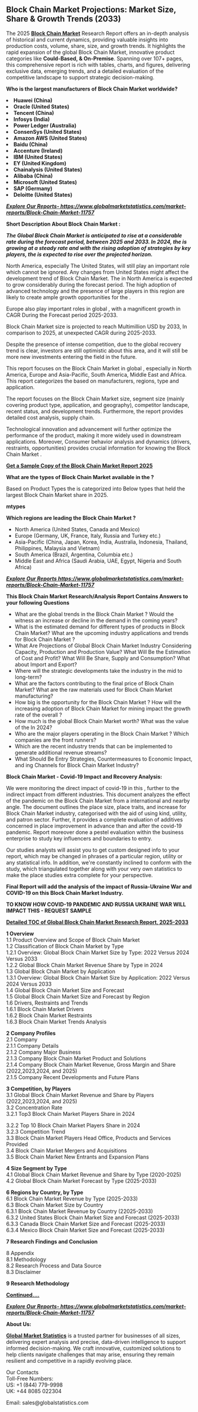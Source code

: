 <h2>Block Chain Market Projections: Market Size, Share & Growth Trends (2033)</h2><p>The 2025 <strong><a href="https://www.globalmarketstatistics.com/market-reports/Block-Chain-Market-11757">Block Chain Market</a></strong> Research Report offers an in-depth analysis of historical and current dynamics, providing valuable insights into production costs, volume, share, size, and growth trends. It highlights the rapid expansion of the global Block Chain Market, innovative product categories like <strong>Could-Based, & On-Premise</strong>. Spanning over 107+ pages, this comprehensive report is rich with tables, charts, and figures, delivering exclusive data, emerging trends, and a detailed evaluation of the competitive landscape to support strategic decision-making.</p><p><strong>Who is the largest manufacturers of Block Chain Market worldwide?</strong></p><p><strong><li>Huawei (China)<li>Oracle (United States)<li>Tencent (China)<li>Infosys (India)<li>Power Ledger (Australia)<li>ConsenSys (United States)<li>Amazon AWS (United States)<li>Baidu (China)<li>Accenture (Ireland)<li>IBM (United States)<li>EY (United Kingdom)<li>Chainalysis (United States)<li>Alibaba (China)<li>Microsoft (United States)<li>SAP (Germany)<li>Deloitte (United States)</strong></p><p><strong><em><a href="https://www.globalmarketstatistics.com/market-reports/Block-Chain-Market-11757">Explore Our Reports-&nbsp;https://www.globalmarketstatistics.com/market-reports/Block-Chain-Market-11757</a></em></strong></p><p><strong>Short Description About Block Chain Market :</strong></p><p><strong><em>The Global Block Chain Market is anticipated to rise at a considerable rate during the forecast period, between 2025 and 2033. In 2024, the is growing at a steady rate and with the rising adoption of strategies by key players, the is expected to rise over the projected horizon.</em></strong></p><p>North America, especially The United States, will still play an important role which cannot be ignored. Any changes from United States might affect the development trend of Block Chain Market. The in North America is expected to grow considerably during the forecast period. The high adoption of advanced technology and the presence of large players in this region are likely to create ample growth opportunities for the .</p><p>Europe also play important roles in global , with a magnificent growth in CAGR During the Forecast period 2025-2033.</p><p>Block Chain Market size is projected to reach Multimillion USD by 2033, In comparison to 2025, at unexpected CAGR during 2025-2033.</p><p>Despite the presence of intense competition, due to the global recovery trend is clear, investors are still optimistic about this area, and it will still be more new investments entering the field in the future.</p><p>This report focuses on the Block Chain Market in global , especially in North America, Europe and Asia-Pacific, South America, Middle East and Africa. This report categorizes the based on manufacturers, regions, type and application.</p><p>The report focuses on the Block Chain Market size, segment size (mainly covering product type, application, and geography), competitor landscape, recent status, and development trends. Furthermore, the report provides detailed cost analysis, supply chain.</p><p>Technological innovation and advancement will further optimize the performance of the product, making it more widely used in downstream applications. Moreover, Consumer behavior analysis and dynamics (drivers, restraints, opportunities) provides crucial information for knowing the Block Chain Market .</p><p><strong><a href="https://www.globalmarketstatistics.com/market-reports/Block-Chain-Market-11757">Get a Sample Copy of the Block Chain Market Report 2025</a></strong></p><p><strong>What are the types of Block Chain Market available in the ?</strong></p><p>Based on Product Types the is categorized into Below types that held the largest Block Chain Market share in 2025.</p><p><strong>mtypes</strong></p><p><strong>Which regions are leading the Block Chain Market ?</strong></p><ul><li>North America (United States, Canada and Mexico)</li><li>Europe (Germany, UK, France, Italy, Russia and Turkey etc.)</li><li>Asia-Pacific (China, Japan, Korea, India, Australia, Indonesia, Thailand, Philippines, Malaysia and Vietnam)</li><li>South America (Brazil, Argentina, Columbia etc.)</li><li>Middle East and Africa (Saudi Arabia, UAE, Egypt, Nigeria and South Africa)</li></ul><p><strong><em><a href="https://www.globalmarketstatistics.com/market-reports/Block-Chain-Market-11757">Explore Our Reports https://www.globalmarketstatistics.com/market-reports/Block-Chain-Market-11757</a></em></strong></p><p><strong>This Block Chain Market Research/Analysis Report Contains Answers to your following Questions</strong></p><ul><li>What are the global trends in the Block Chain Market ? Would the witness an increase or decline in the demand in the coming years?</li><li>What is the estimated demand for different types of products in Block Chain Market? What are the upcoming industry applications and trends for Block Chain Market ?</li><li>What Are Projections of Global Block Chain Market Industry Considering Capacity, Production and Production Value? What Will Be the Estimation of Cost and Profit? What Will Be Share, Supply and Consumption? What about Import and Export?</li><li>Where will the strategic developments take the industry in the mid to long-term?</li><li>What are the factors contributing to the final price of Block Chain Market? What are the raw materials used for Block Chain Market manufacturing?</li><li>How big is the opportunity for the Block Chain Market ? How will the increasing adoption of Block Chain Market for mining impact the growth rate of the overall ?</li><li>How much is the global Block Chain Market worth? What was the value of the In 2024?</li><li>Who are the major players operating in the Block Chain Market ? Which companies are the front runners?</li><li>Which are the recent industry trends that can be implemented to generate additional revenue streams?</li><li>What Should Be Entry Strategies, Countermeasures to Economic Impact, and ing Channels for Block Chain Market Industry?</li></ul><p><strong>Block Chain Market - Covid-19 Impact and Recovery Analysis:</strong></p><p>We were monitoring the direct impact of covid-19 in this , further to the indirect impact from different industries. This document analyzes the effect of the pandemic on the Block Chain Market from a international and nearby angle. The document outlines the place size, place traits, and increase for Block Chain Market industry, categorised with the aid of using kind, utility, and patron sector. Further, it provides a complete evaluation of additives concerned in place improvement in advance than and after the covid-19 pandemic. Report moreover done a pestel evaluation within the business enterprise to study key influencers and boundaries to entry.</p><p>Our studies analysts will assist you to get custom designed info to your report, which may be changed in phrases of a particular region, utility or any statistical info. In addition, we're constantly inclined to conform with the study, which triangulated together along with your very own statistics to make the place studies extra complete for your perspective.</p><p><strong>Final Report will add the analysis of the impact of Russia-Ukraine War and COVID-19 on this Block Chain Market Industry.</strong></p><p><strong>TO KNOW HOW COVID-19 PANDEMIC AND RUSSIA UKRAINE WAR WILL IMPACT THIS - REQUEST SAMPLE</strong></p><p><strong><a href="https://www.globalmarketstatistics.com/market-reports/Block-Chain-Market-11757">Detailed TOC of Global Block Chain Market Research Report, 2025-2033</a></strong></p><p><strong>1 Overview</strong><br /> 1.1 Product Overview and Scope of Block Chain Market<br /> 1.2 Classification of Block Chain Market by Type<br /> 1.2.1 Overview: Global Block Chain Market Size by Type: 2022 Versus 2024 Versus 2033<br /> 1.2.2 Global Block Chain Market Revenue Share by Type in 2024<br /> 1.3 Global Block Chain Market by Application<br /> 1.3.1 Overview: Global Block Chain Market Size by Application: 2022&nbsp;Versus 2024 Versus 2033<br /> 1.4 Global Block Chain Market Size and Forecast<br /> 1.5 Global Block Chain Market Size and Forecast by Region<br /> 1.6 Drivers, Restraints and Trends<br /> 1.6.1 Block Chain Market Drivers<br /> 1.6.2 Block Chain Market Restraints<br /> 1.6.3 Block Chain Market Trends Analysis</p><p><strong>2 Company Profiles</strong><br /> 2.1 Company<br /> 2.1.1 Company Details<br /> 2.1.2 Company Major Business<br /> 2.1.3 Company Block Chain Market Product and Solutions<br /> 2.1.4 Company Block Chain Market Revenue, Gross Margin and Share (2022,2023,2024, and 2025)<br /> 2.1.5 Company Recent Developments and Future Plans</p><p><strong>3 Competition, by Players</strong><br /> 3.1 Global Block Chain Market Revenue and Share by Players (2022,2023,2024, and 2025)<br /> 3.2 Concentration Rate<br /> 3.2.1 Top3 Block Chain Market Players Share in 2024</p><p>3.2.2 Top 10 Block Chain Market Players Share in 2024<br /> 3.2.3 Competition Trend<br /> 3.3 Block Chain Market Players Head Office, Products and Services Provided<br /> 3.4 Block Chain Market Mergers and Acquisitions<br /> 3.5 Block Chain Market New Entrants and Expansion Plans</p><p><strong>4 Size Segment by Type</strong><br /> 4.1 Global Block Chain Market Revenue and Share by Type (2020-2025)<br /> 4.2 Global Block Chain Market Forecast by Type (2025-2033)</p><p><strong>6 Regions by Country, by Type</strong><br /> 6.1 Block Chain Market Revenue by Type (2025-2033)<br /> 6.3 Block Chain Market Size by Country<br /> 6.3.1 Block Chain Market Revenue by Country (22025-2033)<br /> 6.3.2 United States Block Chain Market Size and Forecast (2025-2033)<br /> 6.3.3 Canada Block Chain Market Size and Forecast (2025-2033)<br /> 6.3.4 Mexico Block Chain Market Size and Forecast (2025-2033)</p><p><strong>7 Research Findings and Conclusion</strong></p><p>8 Appendix<br /> 8.1 Methodology<br /> 8.2 Research Process and Data Source<br /> 8.3 Disclaimer</p><p><strong>9 Research Methodology</strong></p><p><strong><a href="https://www.globalmarketstatistics.com/market-reports/Block-Chain-Market-11757">Continued&hellip;.</a></strong></p><p><strong><em><a href="https://www.globalmarketstatistics.com/market-reports/Block-Chain-Market-11757">Explore Our Reports-&nbsp;https://www.globalmarketstatistics.com/market-reports/Block-Chain-Market-11757</a></em></strong></p><p><strong>About Us:</strong></p><p><strong><a href="https://www.globalmarketstatistics.com/">Global Market Statistics</a></strong> is a trusted partner for businesses of all sizes, delivering expert analysis and precise, data-driven intelligence to support informed decision-making. We craft innovative, customized solutions to help clients navigate challenges that may arise, ensuring they remain resilient and competitive in a rapidly evolving place.</p><p>Our Contacts<br /> Toll-Free Numbers:<br /> US: +1 (844) 779-9998<br /> UK: +44 8085 022304</p><p>Email: sales@globalstatistics.com</p>

